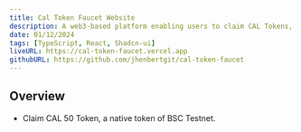 ```yaml
---
title: Cal Token Faucet Website
description: A web3-based platform enabling users to claim CAL Tokens, a cryptocurrency native to the Binance Smart Chain (BSC) Testnet Network.
date: 01/12/2024
tags: [TypeScript, React, Shadcn-ui]
liveURL: https://cal-token-faucet.vercel.app
githubURL: https://github.com/jhenbertgit/cal-token-faucet
---
```


## Overview

- Claim CAL 50 Token, a native token of BSC Testnet.
